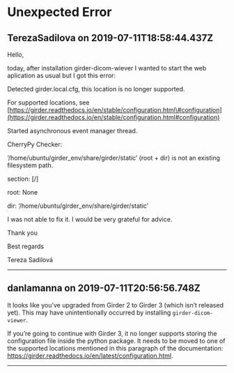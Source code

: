 # Unexpected Error

## TerezaSadilova on 2019-07-11T18:58:44.437Z

Hello,  

today, after installation girder\-dicom\-wiever I wanted to start the web aplication as usual but I got this error:


Detected girder.local.cfg, this location is no longer supported.  

For supported locations, see [https://girder.readthedocs.io/en/stable/configuration.html\#configuration](https://girder.readthedocs.io/en/stable/configuration.html#configuration)  

Started asynchronous event manager thread.  

CherryPy Checker:  

‘/home/ubuntu/girder\_env/share/girder/static’ (root \+ dir) is not an existing filesystem path.  

section: \[/]  

root: None  

dir: ‘/home/ubuntu/girder\_env/share/girder/static’


I was not able to fix it. I would be very grateful for advice.  

Thank you  

Best regards  

Tereza Sadilová


---

## danlamanna on 2019-07-11T20:56:56.748Z

It looks like you’ve upgraded from Girder 2 to Girder 3 (which isn’t released yet). This may have unintentionally occurred by installing `girder-dicom-viewer`.


If you’re going to continue with Girder 3, it no longer supports storing the configuration file inside the python package. It needs to be moved to one of the supported locations mentioned in this paragraph of the documentation: <https://girder.readthedocs.io/en/latest/configuration.html>.


---

